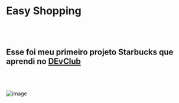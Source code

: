 <h1>Easy Shopping</h1>
<br>
<br>
<h2>Esse foi meu primeiro projeto Starbucks que aprendi no <a href="https://Rodolfomori.com.br/devclub">DEvClub</a></h2>
<br>
<br>

![image](https://github.com/user-attachments/assets/7976ec9c-490a-4088-a95c-80724af670ac)
